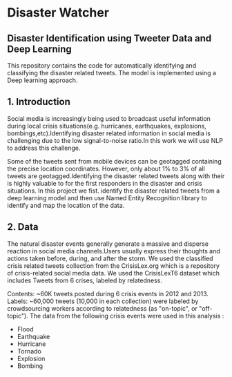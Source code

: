 # Disaster Watcher 

## Disaster Identification using Tweeter Data and Deep Learning
This repository contains the code for automatically identifying and classifying the disaster related tweets. The model is implemented using a Deep learning approach. 

## 1. Introduction
Social media is increasingly being used to broadcast useful information during local crisis situations(e.g. hurricanes, earthquakes, explosions, bombings,etc).Identifying disaster related information in social media is challenging due to the low signal-to-noise ratio.In this work we will use NLP to address this challenge.

Some of the tweets sent from mobile devices can be geotagged containing the precise location coordinates. However, only about 1% to 3% of all tweets are geotagged.Identifying the disaster related tweets along with their is highly valuable to for the first responders in the disaster and crisis situations. In this project we fist. identify the disaster related tweets from a deep learning model and then use Named Entity Recognition library to identify and map the location of the data.

## 2. Data
The natural disaster events generally generate a massive and disperse reaction in social media channels.Users usually express their thoughts and actions taken before, during, and after the storm. We used the classified crisis related tweets collection from the CrisisLex.org which is a repository of crisis-related social media data. We used the CrisisLexT6 dataset which includes Tweets from 6 crises, labeled by relatedness.

Contents: ~60K tweets posted during 6 crisis events in 2012 and 2013.
Labels: ~60,000 tweets (10,000 in each collection) were labeled by crowdsourcing workers according to relatedness (as "on-topic", or "off-topic").
The data from the following crisis events were used in this analysis :

- Flood
- Earthquake
- Hurricane
- Tornado
- Explosion
- Bombing
